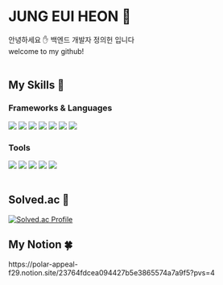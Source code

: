 <h1>
  JUNG EUI HEON 🐋  
</h1>
안녕하세요 ✋ 백엔드 개발자 정의헌 입니다  <br>
welcome to my github!
<br>
<br>
<h2>
  My Skills 💪
</h2>
<h3>
  Frameworks & Languages
</h3>
<div>
  <img src="https://img.shields.io/badge/java-007396?style=for-the-badge&logo=java&logoColor=white"> <img src="https://img.shields.io/badge/spring-6DB33F?style=for-the-badge&logo=spring&logoColor=white"> <img src="https://img.shields.io/badge/python-3776AB?style=for-the-badge&logo=python&logoColor=white"> <img src="https://img.shields.io/badge/django-092E20?style=for-the-badge&logo=django&logoColor=white"> <img src="https://img.shields.io/badge/mysql-4479A1?style=for-the-badge&logo=mysql&logoColor=white"> <img src="https://img.shields.io/badge/typescript-3178C6?style=for-the-badge&logo=typescript&logoColor=white"> <img src="https://img.shields.io/badge/docker-2496ED?style=for-the-badge&logo=docker&logoColor=white">
</div>
<h3>
  Tools
</h3>
<div>
  <img src="https://img.shields.io/badge/Jira-0052CC?style=for-the-badge&logo=Jira&logoColor=white"> <img src="https://img.shields.io/badge/Notion-000000?style=for-the-badge&logo=Notion&logoColor=white"> <img src="https://img.shields.io/badge/Postman-FF6C37?style=for-the-badge&logo=Postman&logoColor=white"> <img src="https://img.shields.io/badge/GitHub-181717?style=for-the-badge&logo=GitHub&logoColor=white"> <img src="https://img.shields.io/badge/Figma-F24E1E?style=for-the-badge&logo=Figma&logoColor=white"> 
</div>
<br>
<h2>
  Solved.ac 👊
</h2>

[![Solved.ac Profile](http://mazassumnida.wtf/api/v2/generate_badge?boj=ky7662)](https://solved.ac/ky7662/)
<br>
<h2>
  My Notion 🍀
</h3>
https://polar-appeal-f29.notion.site/23764fdcea094427b5e3865574a7a9f5?pvs=4

